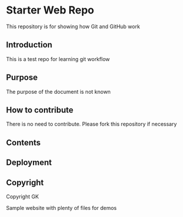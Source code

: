 # Starter Web Repo
This repository is for showing how Git and GitHub work

## Introduction
This is a test repo for learning git workflow
## Purpose
The purpose of the document is not known

## How to contribute
There is no need to contribute.
Please fork this repository if necessary
## Contents

## Deployment

## Copyright
Copyright GK


Sample website with plenty of files for demos